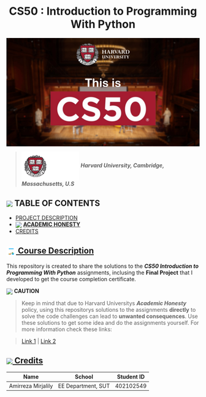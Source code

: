 <h1 align = "center"> CS50 : Introduction to Programming With Python </h1>
<img src = "Images/CS50 Banner.jpg" align = "center" width  = "1000">

> <img src = "Images/Harvard Banner.png" width = "150" align = "center"> ***Harvard University, Cambridge, Massachusetts, U.S***

<h2 align="left"> <img src = "https://www.freeiconspng.com/thumbs/tasks-icon/tasks-icon-9.png" width = 25 align = "center"> TABLE OF CONTENTS </h2>

- [PROJECT DESCRIPTION](#course-description)
- <img src = "https://static.vecteezy.com/system/resources/thumbnails/012/042/301/small/warning-sign-icon-transparent-background-free-png.png" width = 20 align = "center">  [**ACADEMIC HONESTY**](#academic-honesty)
- [CREDITS](#credits)

<a href="#course-description">
<h2> <img src = "Images/Project Description.png" width = "25" align = "center"> Course Description </h2>
</a>

This repository is created to share the solutions to the ***CS50 Introduction to Programming With Python*** assignments, inclusing the **Final Project** that I developed to get the course completion certificate.

<a src = "#academic-honesty"> </a>

<img src = "https://static.vecteezy.com/system/resources/thumbnails/012/042/301/small/warning-sign-icon-transparent-background-free-png.png" width = 25 align = "center"> **CAUTION**

> Keep in mind that due to Harvard Universitys ***Academic Honesty*** policy, using this repositorys solutions to the assignments **directly** to solve the code challenges can lead to **unwanted consequences**. Use these solutions to get some idea and do the assignments yourself. For more information check these links: 

>[Link 1](https://oue.fas.harvard.edu/academic-integrity-harvard-college) | [Link 2](https://cs50.harvard.edu/x/2023/honesty/) 

<a href="#credits">
<h2> <img src = "https://www.freepnglogos.com/uploads/star-png/star-alt-icon-small-flat-iconset-paomedia-13.png" width = "25" align = "center"> Credits</h2>
</a>

| Name | School | Student ID |
| --- | --- | --- |
| Amirreza Mirjalily | EE Department, SUT | 402102549 |
